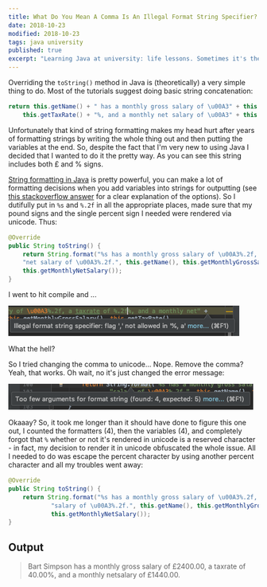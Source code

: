 ```yaml
---
title: What Do You Mean A Comma Is An Illegal Format String Specifier?
date: 2018-10-23
modified: 2018-10-23
tags: java university
published: true
excerpt: "Learning Java at university: life lessons. Sometimes it's the silly things that have you stuck for longer than you'd like to admit."
---
```


Overriding the `toString()` method in Java is (theoretically) a very simple thing to do. Most of the tutorials suggest doing basic string concatenation:

```java
return this.getName() + " has a monthly gross salary of \u00A3" + this.getMonthlyGrossSalary() + ", a taxrate of " +
    this.getTaxRate() + "%, and a monthly net salary of \u00A3" + this.getMonthlyNetSalary;
```

Unfortunately that kind of string formatting makes my head hurt after years of formatting strings by writing the whole thing out and then putting the variables at the end. So, despite the fact that I'm very new to using Java I decided that I wanted to do it the pretty way. As you can see this string includes both &pound; and &#37; signs.

[String formatting in Java](https://docs.oracle.com/javase/tutorial/java/data/numberformat.html) is pretty powerful, you can make a lot of formatting decisions when you add variables into strings for outputting (see [this stackoverflow answer](https://stackoverflow.com/a/40572459) for a clear explanation of the options). So I dutifully put in `%s` and `%.2f` in all the appropriate places, made sure that my pound signs and the single percent sign I needed were rendered via unicode. Thus:

```java
@Override
public String toString() {
    return String.format("%s has a monthly gross salary of \u00A3%.2f, a taxrate of %.2f\u0025, and a monthly" +
    "net salary of \u00A3%.2f.", this.getName(), this.getMonthlyGrossSalary(), this.getTaxRate(),
    this.getMonthlyNetSalary());
}
```

I went to hit compile and ...

![Illegal format string specifier: flag ',' not allowed in '%, a'](/assets/2018-10-23-formatting-error.png)

What the hell?

So I tried changing the comma to unicode... Nope. Remove the comma? Yeah, that works. Oh wait, no it's just changed the error message:

![Too few arguments for format string (found: 4, expected: 5)](/assets/2018-10-23-too-few-arguments.png)

Okaaay? So, it took me longer than it should have done to figure this one out, I counted the formatters (4), then the variables (4), and completely forgot that `%` whether or not it's rendered in unicode is a reserved character - in fact, my decision to render it in unicode obfuscated the whole issue. All I needed to do was escape the percent character by using another percent character and all my troubles went away:

```java
@Override
public String toString() {
    return String.format("%s has a monthly gross salary of \u00A3%.2f, a taxrate of %.2f%% and a monthly net" +
            "salary of \u00A3%.2f.", this.getName(), this.getMonthlyGrossSalary(), this.getTaxRate(),
            this.getMonthlyNetSalary());
}
```

## Output


>Bart Simpson has a monthly gross salary of &pound;2400.00, a taxrate of 40.00%, and a monthly netsalary of &pound;1440.00.

